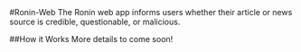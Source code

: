 <snippet>
#Ronin-Web
The Ronin web app informs users whether their article or news source is credible, questionable, or malicious.

##How it Works
More details to come soon!
</snippet>
